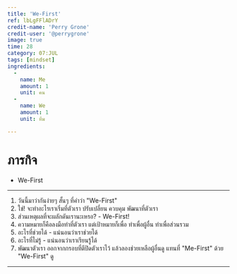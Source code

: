 ```yaml
---
title: 'We-First'
ref: lbLgFFlADrY
credit-name: 'Perry Grone'
credit-user: '@perrygrone'
image: true
time: 28
category: 07:JUL
tags: [mindset]
ingredients:
  -
    name: Me
    amount: 1
    unit: คน
  -
    name: We
    amount: 1
    unit: ทีม

---
```


# ภารกิจ
 - We-First

---

1. วันนี้มาว่ากันง่ายๆ สั้นๆ ที่คำว่า "We-First"
2. ใช่! จะทำอะไรเราเริ่มที่ตัวเรา ปรับเปลี่ยน ควบคุม พัฒนาที่ตัวเรา
3. ส่วนเหตุผลที่จะผลักดันเรานะเหรอ? - We-First!
4. ความหมายก็คือลงมือทำที่ตัวเรา แต่เป้าหมายก็เพื่อ ทำเพื่อผู้อื่น ทำเพื่อส่วนรวม
5. อะไรที่ช่วยได้ - แน่นอนว่าเราช่วยได้
6. อะไรที่ไม่รู้ - แน่นอนว่าเราเรียนรู้ได้
7. พัฒนาตัวเรา ออกจากกรอบที่ตีปิดตัวเราไว้ แล้วลองช่วยเหลือผู้อื่นดู แทนที่ "Me-First" ด้วย "We-First" ดู
---
